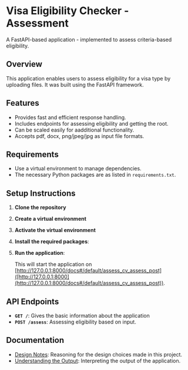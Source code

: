 # Visa Eligibility Checker - Assessment

A FastAPI-based application - implemented to assess criteria-based eligibility. 

## Overview

This application enables users to assess eligibility for a visa type by uploading files. It was built using the FastAPI framework.

## Features

- Provides fast and efficient response handling. 
- Includes endpoints for assessing eligibility and getting the root.
- Can be scaled easily for aadditional functionality.
- Accepts pdf, docx, png/jpeg/jpg as input file formats. 

## Requirements

- Use a virtual environment to manage dependencies. 
- The necessary Python packages are as listed in `requirements.txt`.

## Setup Instructions

1. **Clone the repository**

2. **Create a virtual environment**

3. **Activate the virtual environment**

4. **Install the required packages**:

5. **Run the application**:

    This will start the application on [http://127.0.0.1:8000/docs#/default/assess_cv_assess_post]([http://127.0.0.1:8000](http://127.0.0.1:8000/docs#/default/assess_cv_assess_post)).

## API Endpoints

- **`GET /`**: Gives the basic information about the application
- **`POST /assess`**: Assessing eligibility based on input.

## Documentation

- [Design Notes](design_notes.md): Reasoning for the design choices made in this project.
- [Understanding the Output](evaluation.md): Interpreting the output of the application.
